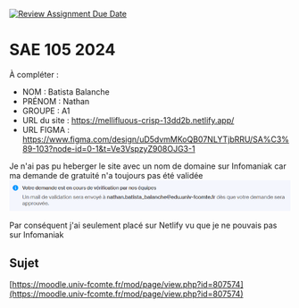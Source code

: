 [![Review Assignment Due Date](https://classroom.github.com/assets/deadline-readme-button-22041afd0340ce965d47ae6ef1cefeee28c7c493a6346c4f15d667ab976d596c.svg)](https://classroom.github.com/a/DNce7fkr)
# SAE 105 2024

À compléter :

- NOM : Batista Balanche
- PRÉNOM : Nathan
- GROUPE : A1
- URL du site : https://mellifluous-crisp-13dd2b.netlify.app/
- URL FIGMA : https://www.figma.com/design/uD5dvmMKoQB07NLYTjbRRU/SA%C3%89-103?node-id=0-1&t=Ve3VspzyZ908OJG3-1

Je n'ai pas pu heberger le site avec un nom de domaine sur Infomaniak car ma demande de gratuité n'a toujours pas été validée
![alt text](image_readme.png)

Par conséquent j'ai seulement placé sur Netlify vu que je ne pouvais pas sur Infomaniak
## Sujet

[https://moodle.univ-fcomte.fr/mod/page/view.php?id=807574](https://moodle.univ-fcomte.fr/mod/page/view.php?id=807574)
